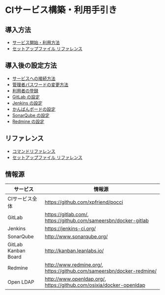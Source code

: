 CIサービス構築・利用手引き
==========================

<div id="setup-log"></div>

導入方法
--------
*   [サービス開始・利用方法](./create-service.ja.md)
*   [セットアップファイル リファレンス](./setup-yml.ja.md)


導入後の設定方法
----------------
*   [サービスへの接続方法](./access.ja.md)
*   [管理者パスワードの変更方法](./change-admin-password.ja.md)
*   [利用者の登録](./add-user.ja.md)
*   [GitLab の設定](./gitlab.ja.md)
*   [Jenkins の設定](./jenkins.ja.md)
*   [かんばんボードの設定](./kanban.ja.md)
*   [SonarQube の設定](./sonar.ja.md)
*   [Redmine の設定](./redmine.ja.md)

リファレンス
------------
*   [コマンドリファレンス](./command.ja.md)
*   [セットアップファイル リファレンス](./setup-yml.ja.md)


情報源
------

サービス            | 情報源
------------------- | ---------------------------------------------------------------------------------------
CIサービス全体      | <https://github.com/xpfriend/pocci>
GitLab              | <https://gitlab.com/>, <https://github.com/sameersbn/docker-gitlab>
Jenkins             | <https://jenkins-ci.org/>
SonarQube           | <http://www.sonarqube.org/>
GitLab Kanban Board | <http://kanban.leanlabs.io/>
Redmine             | <http://www.redmine.org/>, <https://github.com/sameersbn/docker-redmine/>
Open LDAP           | <http://www.openldap.org/>, <https://github.com/osixia/docker-openldap>
